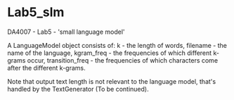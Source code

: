 # Lab5_slm
DA4007 - Lab5 - 'small language model'

A LanguageModel object consists of:
k - the length of words,
filename - the name of the language,
kgram_freq - the frequencies of which different k-grams occur,
transition_freq - the frequencies of which characters come after the different k-grams.

Note that output text length is not relevant to the language model, that's handled by the TextGenerator (To be continued).
